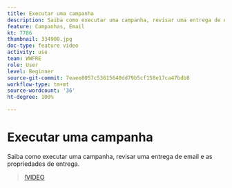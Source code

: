 ```yaml
---
title: Executar uma campanha
description: Saiba como executar uma campanha, revisar uma entrega de email e as propriedades de entrega.
feature: Campanhas, Email
kt: 7786
thumbnail: 334908.jpg
doc-type: feature video
activity: use
team: WWFRE
role: User
level: Beginner
source-git-commit: 7eaee8057c53615640dd79b5cf158e17ca47bdb8
workflow-type: tm+mt
source-wordcount: '36'
ht-degree: 100%

---
```


# Executar uma campanha

Saiba como executar uma campanha, revisar uma entrega de email e as propriedades de entrega.

>[!VIDEO](https://video.tv.adobe.com/v/334908?quality=12)
